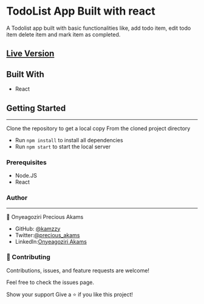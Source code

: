 # TodoList App Built with react
A Todolist app built with basic functionalities like, add todo item, edit todo item delete item and mark item as completed.


## [Live Version](https://kamzzy-todoapp-react.netlify.app/) 

## Built With
* React

## Getting Started
***
Clone the repository to get a local copy
From the cloned project directory
* Run `npm install` to install all dependencies
* Run `npm start` to start the local server

### Prerequisites
* Node.JS
* React

### Author
***
👤 Onyeagoziri Precious Akams

* GitHub: [@kamzzy](https://github.com/kamzzy)
* Twitter:[@precious_akams](https://twitter.com/precious_akams)
* LinkedIn:[Onyeagoziri Akams](https://www.linkedin.com/in/onyeagoziri-akams/)

### 🤝 Contributing
Contributions, issues, and feature requests are welcome!

Feel free to check the issues page.

Show your support
Give a ⭐️ if you like this project!
